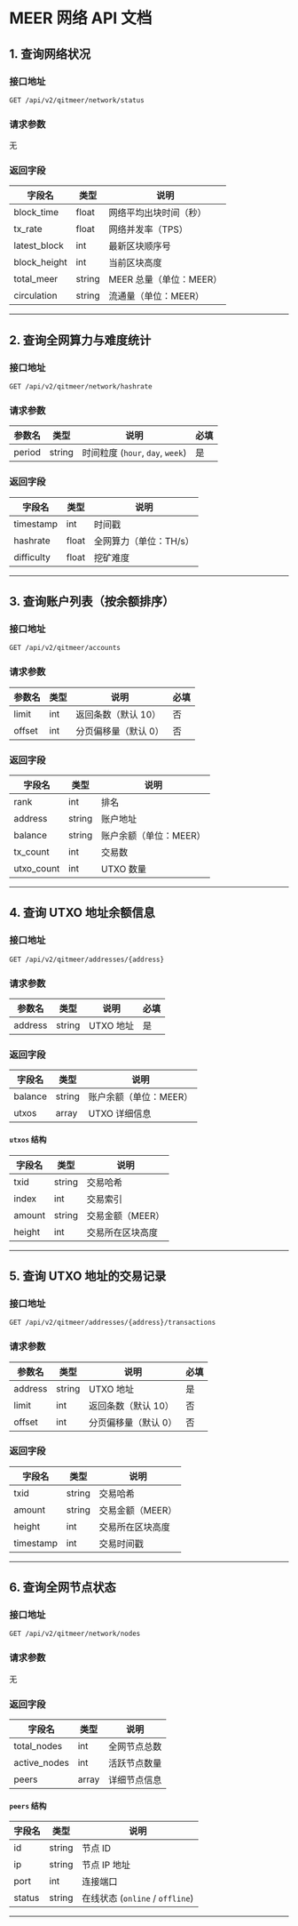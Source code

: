 # MEER 网络 API 文档

## 1. 查询网络状况

### 接口地址
`GET /api/v2/qitmeer/network/status`

### 请求参数
无

### 返回字段
| 字段名       | 类型    | 说明                     |
|-------------|--------|--------------------------|
| block_time  | float  | 网络平均出块时间（秒）   |
| tx_rate     | float  | 网络并发率（TPS）        |
| latest_block | int   | 最新区块顺序号           |
| block_height | int   | 当前区块高度             |
| total_meer  | string | MEER 总量（单位：MEER）  |
| circulation | string | 流通量（单位：MEER）     |

---

## 2. 查询全网算力与难度统计

### 接口地址
`GET /api/v2/qitmeer/network/hashrate`

### 请求参数
| 参数名  | 类型   | 说明                                  | 必填 |
|--------|-------|-------------------------------------|------|
| period | string | 时间粒度 (`hour`, `day`, `week`)   | 是  |

### 返回字段
| 字段名      | 类型   | 说明                     |
|------------|-------|--------------------------|
| timestamp  | int   | 时间戳                   |
| hashrate   | float | 全网算力（单位：TH/s）   |
| difficulty | float | 挖矿难度                 |

---

## 3. 查询账户列表（按余额排序）

### 接口地址
`GET /api/v2/qitmeer/accounts`

### 请求参数
| 参数名  | 类型  | 说明            | 必填 |
|--------|------|---------------|------|
| limit  | int  | 返回条数（默认 10） | 否  |
| offset | int  | 分页偏移量（默认 0） | 否  |

### 返回字段
| 字段名    | 类型   | 说明                |
|---------|-------|-------------------|
| rank    | int   | 排名                |
| address | string | 账户地址            |
| balance | string | 账户余额（单位：MEER）|
| tx_count | int   | 交易数              |
| utxo_count | int | UTXO 数量           |

---

## 4. 查询 UTXO 地址余额信息

### 接口地址
`GET /api/v2/qitmeer/addresses/{address}`

### 请求参数
| 参数名   | 类型   | 说明      | 必填 |
|---------|-------|---------|------|
| address | string | UTXO 地址 | 是  |

### 返回字段
| 字段名    | 类型   | 说明                  |
|---------|-------|---------------------|
| balance | string | 账户余额（单位：MEER）|
| utxos   | array  | UTXO 详细信息        |

#### `utxos` 结构
| 字段名    | 类型   | 说明            |
|---------|-------|---------------|
| txid    | string | 交易哈希        |
| index   | int   | 交易索引        |
| amount  | string | 交易金额（MEER） |
| height  | int   | 交易所在区块高度 |

---

## 5. 查询 UTXO 地址的交易记录

### 接口地址
`GET /api/v2/qitmeer/addresses/{address}/transactions`

### 请求参数
| 参数名   | 类型   | 说明            | 必填 |
|---------|-------|---------------|------|
| address | string | UTXO 地址       | 是  |
| limit   | int   | 返回条数（默认 10） | 否  |
| offset  | int   | 分页偏移量（默认 0） | 否  |

### 返回字段
| 字段名    | 类型   | 说明            |
|---------|-------|---------------|
| txid    | string | 交易哈希        |
| amount  | string | 交易金额（MEER） |
| height  | int   | 交易所在区块高度 |
| timestamp | int  | 交易时间戳      |

---

## 6. 查询全网节点状态

### 接口地址
`GET /api/v2/qitmeer/network/nodes`

### 请求参数
无

### 返回字段
| 字段名    | 类型   | 说明            |
|---------|-------|---------------|
| total_nodes | int   | 全网节点总数    |
| active_nodes | int   | 活跃节点数量    |
| peers      | array | 详细节点信息    |

#### `peers` 结构
| 字段名    | 类型   | 说明            |
|---------|-------|---------------|
| id      | string | 节点 ID         |
| ip      | string | 节点 IP 地址     |
| port    | int   | 连接端口        |
| status  | string | 在线状态 (`online` / `offline`) |

---
